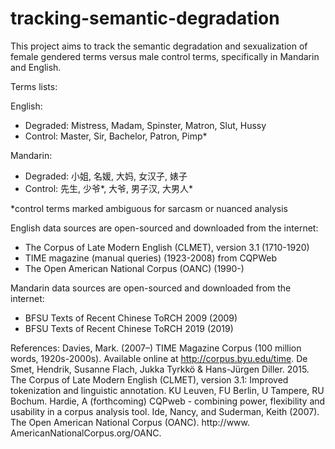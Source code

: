 # tracking-semantic-degradation
This project aims to track the semantic degradation and sexualization of female gendered terms versus male control terms, specifically in Mandarin and English.

Terms lists:

English:
- Degraded: Mistress, Madam, Spinster, Matron, Slut, Hussy
- Control: Master, Sir, Bachelor, Patron, Pimp*

Mandarin:
- Degraded: 小姐, 名媛, 大妈, 女汉子, 婊子
- Control: 先生, 少爷*, 大爷, 男子汉, 大男人*

*control terms marked ambiguous for sarcasm or nuanced analysis

English data sources are open-sourced and downloaded from the internet:
- The Corpus of Late Modern English (CLMET), version 3.1 (1710-1920)
- TIME magazine (manual queries) (1923-2008) from CQPWeb
- The Open American National Corpus (OANC) (1990-)

Mandarin data sources are open-sourced and downloaded from the internet:
- BFSU Texts of Recent Chinese ToRCH 2009 (2009)
- BFSU Texts of Recent Chinese ToRCH 2019 (2019)

References:
Davies, Mark. (2007–) TIME Magazine Corpus (100 million words, 1920s-2000s). Available online 
     at http://corpus.byu.edu/time.
De Smet, Hendrik, Susanne Flach, Jukka Tyrkkö & Hans-Jürgen Diller. 2015. The Corpus of
     Late Modern English (CLMET), version 3.1: Improved tokenization and linguistic
     annotation. KU Leuven, FU Berlin, U Tampere, RU Bochum.
Hardie, A (forthcoming) CQPweb - combining power, flexibility and usability in a corpus analysis 
     tool.
Ide, Nancy, and Suderman, Keith (2007). The Open American National Corpus (OANC). http://www.    
     AmericanNationalCorpus.org/OANC.
